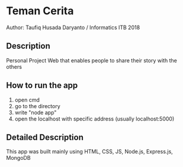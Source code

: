 # Teman Cerita #
Author: Taufiq Husada Daryanto / Informatics ITB 2018

## Description ##
Personal Project 
Web that enables people to share their story with the others

## How to run the app ##
1. open cmd
2. go to the directory
3. write "node app"
4. open the localhost with specific address (usually localhost:5000)

## Detailed Description ##
This app was built mainly using HTML, CSS, JS, Node.js, Express.js, MongoDB

